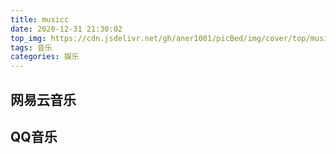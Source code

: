 ```yaml
---
title: musicc
date: 2020-12-31 21:30:02
top_img: https://cdn.jsdelivr.net/gh/aner1001/picBed/img/cover/top/music_top.jpeg
tags: 音乐
categories: 娱乐
---
```


## 网易云音乐
<div class="aplayer" data-id="1409311773" data-server="netease" data-type="song" data-mutex="true" data-preload="auto" data-theme="#3F51B5"></div>

## QQ音乐
<div class="aplayer" data-id="001Irxgy1LiHgo" data-server="tencent" data-type="song" data-mutex="true" data-preload="auto" data-theme="#3F51B5"></div>

<div class="aplayer" data-id="001j2TLE0RZch9" data-server="tencent" data-type="song" data-mutex="true" data-preload="auto" data-theme="#3F51B5"></div>
<!-- require APlayer -->
<!-- <link rel="stylesheet" href="https://cdn.jsdelivr.net/npm/aplayer/dist/APlayer.min.css"> -->
<!-- <script src="https://cdn.jsdelivr.net/npm/aplayer/dist/APlayer.min.js"></script> -->
<!-- require MetingJS -->
<!-- <script src="https://cdn.jsdelivr.net/npm/meting@2/dist/Meting.min.js"></script> -->
<!-- <meting-js
  audio="[{name:'負けないで',artist:'ZARD (ザード)',url:'ZARD (ザード) - 負けないで.flac',cover:'zard.jpg',lrc:'負けないで - ZARD (ザード).lrc'}]" fixed="true" mini="true">
</meting-js> -->
<!--
<meting-js
	name="負けないで" artist="ZARD (ザード)" url="ZARD (ザード) - 負けないで.flac" cover="https://cdn.jsdelivr.net/gh/aner1001/musicBed/ZARD/byrs/byrs.jpg" lrc="https://cdn.jsdelivr.net/gh/aner1001/musicBed/ZARD/byrs/byrs.lrc" fixed="true" mini="true">
</meting-js> -->

<!-- <meting-js name="負けないで" artist="ZARD (ザード)ZARD (ザード)" url="/blog3/music/ZARD (ザード) - 負けないで.flac" fixed="true" mini="true"></meting-js> -->

<!-- <script>
const ap = new APlayer({
    container: document.getElementById('aplayer'),
    lrcType: 3,
    audio: {
        name: '負けないで',
        artist: 'ZARD (ザード)ZARD (ザード)',
        url: 'ZARD (ザード) - 負けないで.flac',
        cover: 'zard.jpg',
        lrc: '負けないで - ZARD (ザード).lrc'
    }
});
</script> -->

<!-- <div class="aplayer no-destroy" data-url="https://cdn.jsdelivr.net/gh/aner1001/music/ZARD/Good-bye%20My%20Loneliness/ZARD%20(%E3%82%B6%E3%83%BC%E3%83%89)%20-%20Good-bye%20My%20Loneliness.mp3" data-name="負けないで" data-artist="ZARD (ザード)" data-cover="https://cdn.jsdelivr.net/gh/aner1001/music/ZARD/Good-bye%20My%20Loneliness/ZARD%20(%E3%82%B6%E3%83%BC%E3%83%89)%20-%20Good-bye%20My%20Loneliness.jpg" data-lrc="https://cdn.jsdelivr.net/gh/aner1001/music/ZARD/Good-bye%20My%20Loneliness/ZARD%20(%E3%82%B6%E3%83%BC%E3%83%89)%20-%20Good-bye%20My%20Loneliness.lrc" data-mutex="true" data-preload="auto" data-theme="#3F51B5" data-loop="none" data-fixed="true" data-mini="true"></div> -->
